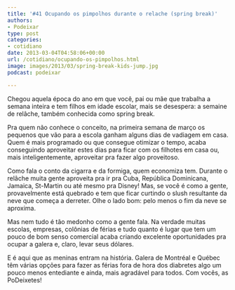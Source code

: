 ```yaml
---
title: '#41 Ocupando os pimpolhos durante o relache (spring break)'
authors:
- Podeixar
type: post
categories:
- cotidiano
date: 2013-03-04T04:58:06+00:00
url: /cotidiano/ocupando-os-pimpolhos.html
image: images/2013/03/spring-break-kids-jump.jpg
podcast: podeixar

---
```

Chegou aquela época do ano em que você, pai ou mãe que trabalha a semana inteira e tem filhos em idade escolar, mais se desespera: a semaine de relâche, também conhecida como spring break.

Pra quem não conhece o conceito, na primeira semana de março os pequenos que vão para a escola ganham alguns dias de vadiagem em casa. Quem é mais programado ou que consegue otimizar o tempo, acaba conseguindo aproveitar estes dias para ficar com os filhotes em casa ou, mais inteligentemente, aproveitar pra fazer algo proveitoso.

Como fala o conto da cigarra e da formiga, quem economiza tem. Durante o relâche muita gente aproveita pra ir pra Cuba, República Dominicana, Jamaica, St-Martin ou até mesmo pra Disney! Mas, se você é como a gente, provavelmente está quebrado e tem que ficar curtindo o slush resultante da neve que começa a derreter. Olhe o lado bom: pelo menos o fim da neve se aproxima.

Mas nem tudo é tão medonho como a gente fala. Na verdade muitas escolas, empresas, colônias de férias e tudo quanto é lugar que tem um pouco de bom senso comercial acaba criando excelente oportunidades pra ocupar a galera e, claro, levar seus dólares.

E é aqui que as meninas entram na história. Galera de Montréal e Québec têm várias opções para fazer as férias fora de hora dos diabretes algo um pouco menos entediante e ainda, mais agradável para todos. Com vocês, as PoDeixetes!
